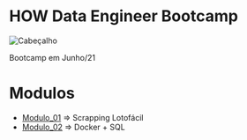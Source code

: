 # HOW Data Engineer Bootcamp

![Cabeçalho](https://assets.memberkit.com.br/rails/active_storage/representations/redirect/eyJfcmFpbHMiOnsibWVzc2FnZSI6IkJBaHBBN3VPQ2c9PSIsImV4cCI6bnVsbCwicHVyIjoiYmxvYl9pZCJ9fQ==--a043c6f41567a9fbac2a1546410378968b538eb0/eyJfcmFpbHMiOnsibWVzc2FnZSI6IkJBaDdDRG9MWm05eWJXRjBTU0lJY0c1bkJqb0dSVlE2RW5KbGMybDZaVjkwYjE5bWFYUmJCMmtDc0FGcEFkZzZESEYxWVd4cGRIbHBhUT09IiwiZXhwIjpudWxsLCJwdXIiOiJ2YXJpYXRpb24ifX0=--43eb94625a33b5c2014e6705cf1148174ed7635a/Capas-14.png)

Bootcamp em Junho/21

# Modulos

- [Modulo_01](Modulo_01) => Scrapping Lotofácil
- [Modulo_02](Modulo_02) => Docker + SQL